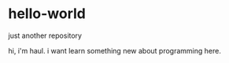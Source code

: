 # hello-world
just another repository

hi, i'm haul. i want learn something new about programming here.
